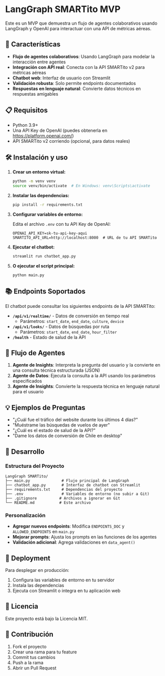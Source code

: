 # LangGraph SMARTito MVP

Este es un MVP que demuestra un flujo de agentes colaborativos usando LangGraph y OpenAI para interactuar con una API de métricas aéreas.

## 🚀 Características

- **Flujo de agentes colaborativos**: Usando LangGraph para modelar la interacción entre agentes
- **Integración con API real**: Conecta con la API SMARTito v2 para métricas aéreas
- **Chatbot web**: Interfaz de usuario con Streamlit
- **Validación robusta**: Solo permite endpoints documentados
- **Respuestas en lenguaje natural**: Convierte datos técnicos en respuestas amigables

## 📋 Requisitos

- Python 3.9+
- Una API Key de OpenAI (puedes obtenerla en https://platform.openai.com/)
- API SMARTito v2 corriendo (opcional, para datos reales)

## 🛠️ Instalación y uso

1. **Crear un entorno virtual:**

   ```bash
   python -m venv venv
   source venv/bin/activate  # En Windows: venv\Scripts\activate
   ```

2. **Instalar las dependencias:**

   ```bash
   pip install -r requirements.txt
   ```

3. **Configurar variables de entorno:**

   Edita el archivo `.env` con tu API Key de OpenAI:
   ```
   OPENAI_API_KEY=sk-tu-api-key-aqui
   SMARTITO_API_URL=http://localhost:8000  # URL de tu API SMARTito
   ```

4. **Ejecutar el chatbot:**

   ```bash
   streamlit run chatbot_app.py
   ```

5. **O ejecutar el script principal:**

   ```bash
   python main.py
   ```

## 📚 Endpoints Soportados

El chatbot puede consultar los siguientes endpoints de la API SMARTito:

- **`/api/v1/realtime/`** - Datos de conversión en tiempo real
  - Parámetros: `start_date`, `end_date`, `culture`, `device`
- **`/api/v1/looks/`** - Datos de búsquedas por ruta
  - Parámetros: `start_date`, `end_date`, `hour_filter`
- **`/health`** - Estado de salud de la API

## 🔄 Flujo de Agentes

1. **Agente de Insights**: Interpreta la pregunta del usuario y la convierte en una consulta técnica estructurada (JSON)
2. **Agente de Datos**: Ejecuta la consulta a la API usando los parámetros especificados
3. **Agente de Insights**: Convierte la respuesta técnica en lenguaje natural para el usuario

## 💡 Ejemplos de Preguntas

- "¿Cuál fue el tráfico del website durante los últimos 4 días?"
- "Muéstrame las búsquedas de vuelos de ayer"
- "¿Cuál es el estado de salud de la API?"
- "Dame los datos de conversión de Chile en desktop"

## 🔧 Desarrollo

### Estructura del Proyecto

```
LangGraph SMARTito/
├── main.py              # Flujo principal de LangGraph
├── chatbot_app.py       # Interfaz de chatbot con Streamlit
├── requirements.txt     # Dependencias del proyecto
├── .env                 # Variables de entorno (no subir a Git)
├── .gitignore          # Archivos a ignorar en Git
└── README.md           # Este archivo
```

### Personalización

- **Agregar nuevos endpoints**: Modifica `ENDPOINTS_DOC` y `ALLOWED_ENDPOINTS` en `main.py`
- **Mejorar prompts**: Ajusta los prompts en las funciones de los agentes
- **Validación adicional**: Agrega validaciones en `data_agent()`

## 🚀 Deployment

Para desplegar en producción:

1. Configura las variables de entorno en tu servidor
2. Instala las dependencias
3. Ejecuta con Streamlit o integra en tu aplicación web

## 📄 Licencia

Este proyecto está bajo la Licencia MIT.

## 🤝 Contribución

1. Fork el proyecto
2. Crear una rama para tu feature
3. Commit tus cambios
4. Push a la rama
5. Abrir un Pull Request 